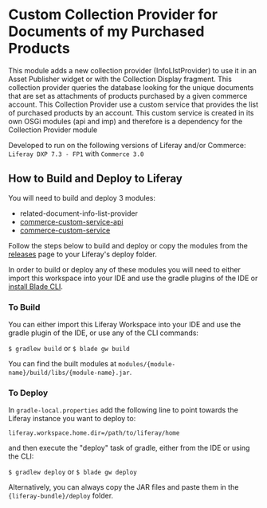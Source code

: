 # Custom Collection Provider for Documents of my Purchased Products

This module adds a new collection provider (InfoLIstProvider) to use it in an Asset Publisher widget or with the Collection Display fragment.
This collection provider queries the database looking for the unique documents that are set as attachments of products purchased by a given commerce account.
This Collection Provider use a custom service that provides the list of purchased products by an account. This custom service is created in its own OSGi modules (api and imp) and therefore is a dependency for the Collection Provider module


Developed to run on the following versions of Liferay and/or Commerce: `Liferay DXP 7.3 - FP1` with `Commerce 3.0`


## How to Build and Deploy to Liferay

You will need to build and deploy 3 modules:

* related-document-info-list-provider
* [commerce-custom-service-api](https://github.com/danieldefrancisco-lr/liferay-73-commerce-30-workspace/tree/main/modules/commerce-custom-service-api)
* [commerce-custom-service](https://github.com/danieldefrancisco-lr/liferay-73-commerce-30-workspace/tree/main/modules/commerce-custom-service)

Follow the steps below to build and deploy or copy the modules from the [releases](../../releases/latest) page to your Liferay's deploy folder.

In order to build or deploy any of these modules you will need to either import this workspace into your IDE and use the gradle plugins of the IDE or  [install Blade CLI](https://help.liferay.com/hc/en-us/articles/360028833852-Installing-Blade-CLI).

### To Build

You can either import this Liferay Workspace into your IDE and use the gradle plugin of the IDE, or use any of the CLI commands:

`$ gradlew build`
or
`$ blade gw build`

You can find the built modules at `modules/{module-name}/build/libs/{module-name}.jar`.

### To Deploy

In `gradle-local.properties` add the following line to point towards the Liferay instance you want to deploy to:
```
liferay.workspace.home.dir=/path/to/liferay/home
```
and then execute the "deploy" task of gradle, either from the IDE or using the CLI:

`$ gradlew deploy`
or
`$ blade gw deploy`

Alternatively, you can always copy the JAR files and paste them in the `{liferay-bundle}/deploy` folder.

